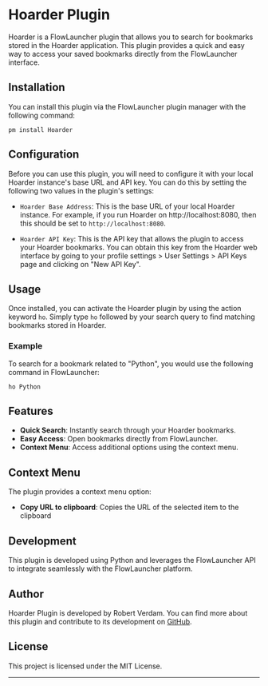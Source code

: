# Hoarder Plugin

Hoarder is a FlowLauncher plugin that allows you to search for bookmarks stored in the Hoarder application. This plugin provides a quick and easy way to access your saved bookmarks directly from the FlowLauncher interface.

## Installation

You can install this plugin via the FlowLauncher plugin manager with the following command:

```
pm install Hoarder
```

## Configuration

Before you can use this plugin, you will need to configure it with your local Hoarder instance's base URL and API key. You can do this by setting the following two values in the plugin's settings:

- `Hoarder Base Address`: This is the base URL of your local Hoarder instance. For example, if you run Hoarder on http://localhost:8080, then this should be set to `http://localhost:8080`.

- `Hoarder API Key`: This is the API key that allows the plugin to access your Hoarder bookmarks. You can obtain this key from the Hoarder web interface by going to your profile settings > User Settings > API Keys page and clicking on "New API Key".

## Usage

Once installed, you can activate the Hoarder plugin by using the action keyword `ho`. Simply type `ho` followed by your search query to find matching bookmarks stored in Hoarder.

### Example

To search for a bookmark related to "Python", you would use the following command in FlowLauncher:

```
ho Python
```

## Features

- **Quick Search**: Instantly search through your Hoarder bookmarks.
- **Easy Access**: Open bookmarks directly from FlowLauncher.
- **Context Menu**: Access additional options using the context menu.

## Context Menu

The plugin provides a context menu option:

- **Copy URL to clipboard**: Copies the URL of the selected item to the clipboard

## Development

This plugin is developed using Python and leverages the FlowLauncher API to integrate seamlessly with the FlowLauncher platform.

## Author

Hoarder Plugin is developed by Robert Verdam. You can find more about this plugin and contribute to its development on [GitHub](https://github.com/rverdam/Flow.Launcher.Plugin.Hoarder).

## License

This project is licensed under the MIT License.

---
